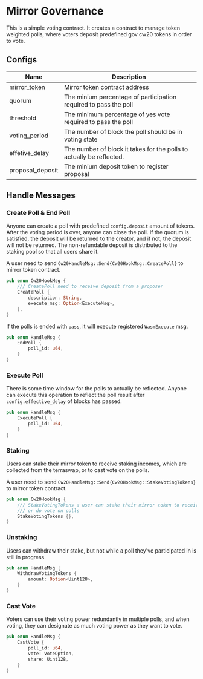 # Mirror Governance
This is a simple voting contract. It creates a contract to manage token weighted polls,
where voters deposit predefined gov cw20 tokens in order to vote.

## Configs
| Name             | Description                                                          |
| ---------------- | -------------------------------------------------------------------- |
| mirror_token     | Mirror token contract address                                        |
| quorum           | The minium percentage of participation required to pass the poll     |
| threshold        | The minimum percentage of yes vote required to pass the poll         |
| voting_period    | The number of block the poll should be in voting state               |
| effetive_delay   | The number of block it takes for the polls to actually be reflected. |
| proposal_deposit | The minium deposit token to register proposal                        |


## Handle Messages
### Create Poll & End Poll
Anyone can create a poll with predefined `config.deposit` amount of tokens. After the voting period is over, anyone can close the poll. If the quorum is satisfied, the deposit will be returned to the creator, and if not, the deposit will not be returned. The non-refundable deposit is distributed to the staking pool so that all users share it.

A user need to send `Cw20HandleMsg::Send{Cw20HookMsg::CreatePoll}` to mirror token contract.

```rust
pub enum Cw20HookMsg {
    /// CreatePoll need to receive deposit from a proposer
    CreatePoll {
        description: String,
        execute_msg: Option<ExecuteMsg>,
    },
}
```

If the polls is ended with `pass`, it will execute registered `WasmExecute` msg.
```rust
pub enum HandleMsg {
    EndPoll {
        poll_id: u64,
    }
}
```

### Execute Poll

There is some time window for the polls to actually be reflected. Anyone can execute this operation to reflect the poll result after `config.effective_delay` of blocks has passed.

```rust
pub enum HandleMsg {
    ExecutePoll {
        poll_id: u64,
    }
}
```

### Staking
Users can stake their mirror token to receive staking incomes, which are collected from the terraswap, or to cast vote on the polls. 

A user need to send `Cw20HandleMsg::Send{Cw20HookMsg::StakeVotingTokens}` to mirror token contract.

```rust
pub enum Cw20HookMsg {
    /// StakeVotingTokens a user can stake their mirror token to receive rewards
    /// or do vote on polls
    StakeVotingTokens {},
}
```

### Unstaking
Users can withdraw their stake, but not while a poll they've participated in is still in progress.

```rust
pub enum HandleMsg {
    WithdrawVotingTokens {
        amount: Option<Uint128>,
    }
}
```

### Cast Vote
Voters can use their voting power redundantly in multiple polls, and when voting, they can designate as much voting power as they want to vote.

```rust
pub enum HandleMsg {
    CastVote {
        poll_id: u64,
        vote: VoteOption,
        share: Uint128,
    }
}
```

